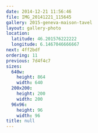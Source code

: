 ```yaml
---
date: 2014-12-21 11:56:46
file: IMG_20141221_115645
gallery: 2015-geneva-maison-tavel
layout: gallery-photo
location:
  latitude: 46.201576222222
  longitude: 6.1467046666667
next: 4ff2bdf
ordering: 11
previous: 7d4f4c7
sizes:
  640w:
    height: 864
    width: 640
  200x200:
    height: 200
    width: 200
  96x96:
    height: 96
    width: 96
title: null
---
```

